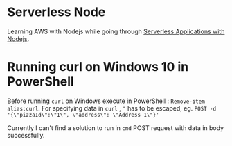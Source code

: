 # Serverless Node

Learning AWS with Nodejs while going through [Serverless Applications with Nodejs](https://www.manning.com/books/serverless-applications-with-node-js).


# Running curl on Windows 10 in PowerShell

Before running `curl` on Windows execute in PowerShell : `Remove-item alias:curl`.
For specifying data in `curl` , `"` has to be escaped, eg. `POST -d '{\"pizzaId\":\"1\", \"address\": \"Address 1\"}'`

Currently I can't find a solution to run in `cmd` POST request with data in body successfully.
